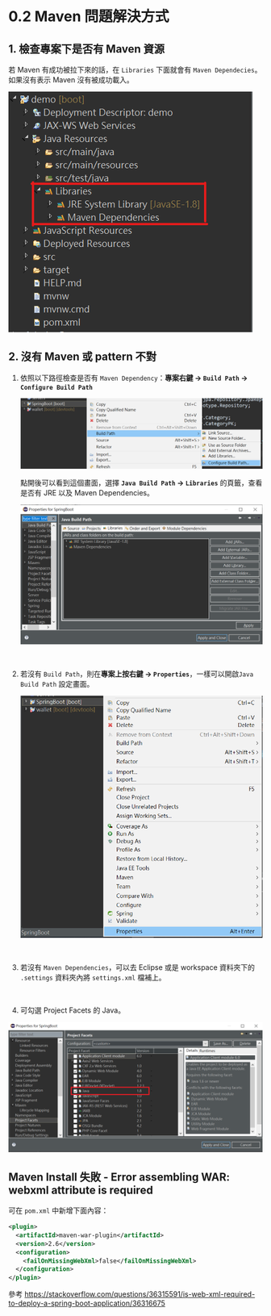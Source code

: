 # 0.2 Maven 問題解決方式

## 1. 檢查專案下是否有 Maven 資源
若 Maven 有成功被拉下來的話，在 `Libraries` 下面就會有 `Maven Dependecies`。如果沒有表示 Maven 沒有被成功載入。

![ ](/images/maven-2.png)
<br/>

## 2. 沒有 Maven 或 pattern 不對
1. 依照以下路徑檢查是否有 `Maven Dependency`：**專案右鍵 &rarr; `Build Path` &rarr; `Configure Build Path`**

   ![ ](/images/build_path.png)

   點開後可以看到這個畫面，選擇 **`Java Build Path` &rarr; `Libraries`** 的頁籤，查看是否有 JRE 以及 Maven Dependencies。

   ![ ](/images/build_path_library.png)
<br/>

2. 若沒有 `Build Path`，則在**專案上按右鍵 &rarr; `Properties`**，一樣可以開啟`Java Build Path` 設定畫面。

   ![ ](/images/properties.png)
<br/>

3. 若沒有 `Maven Dependencies`，可以去 Eclipse 或是 workspace 資料夾下的 `.settings` 資料夾內將 `settings.xml` 檔補上。
<br/>

4. 可勾選 Project Facets 的 Java。
<img src="/images/build_path_project_facets.png">
<br/>

## Maven Install 失敗 - Error assembling WAR: webxml attribute is required
可在 `pom.xml` 中新增下面內容：
```xml
<plugin>
  <artifactId>maven-war-plugin</artifactId>
  <version>2.6</version>
  <configuration>
    <failOnMissingWebXml>false</failOnMissingWebXml>
  </configuration>
</plugin>
```

參考 https://stackoverflow.com/questions/36315591/is-web-xml-required-to-deploy-a-spring-boot-application/36316675
